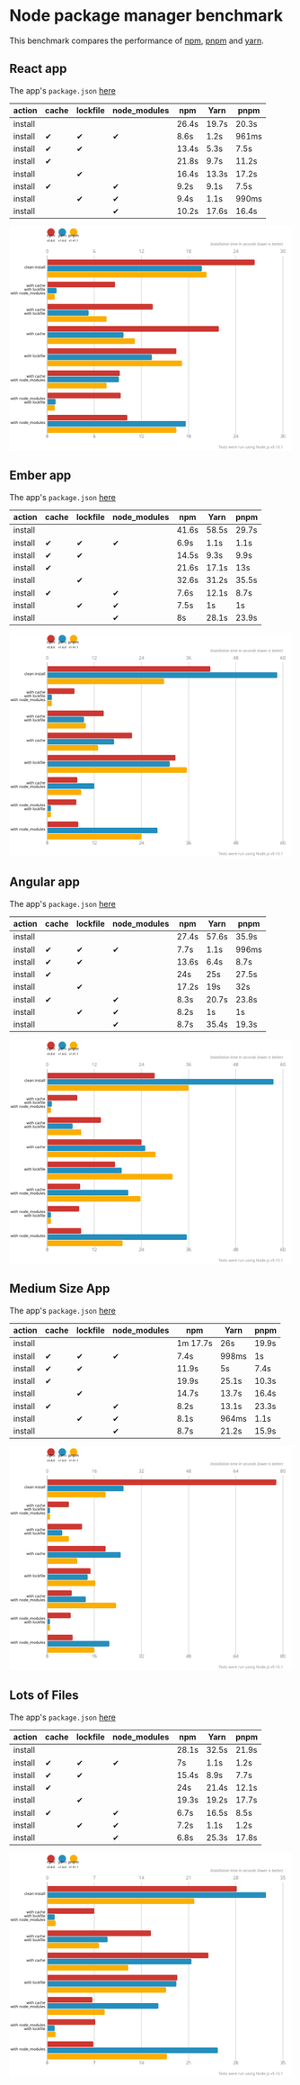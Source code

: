 # Node package manager benchmark

This benchmark compares the performance of [npm](https://github.com/npm/npm), [pnpm](https://github.com/pnpm/pnpm) and [yarn](https://github.com/yarnpkg/yarn).

## React app

The app's `package.json` [here](./fixtures/react-app/package.json)

| action  | cache | lockfile | node_modules| npm | Yarn | pnpm |
| ---     | ---   | ---      | ---         | --- | --- | --- |
| install |       |          |             | 26.4s | 19.7s | 20.3s |
| install | ✔    | ✔        | ✔           | 8.6s | 1.2s | 961ms |
| install | ✔    | ✔        |             | 13.4s | 5.3s | 7.5s |
| install | ✔    |          |             | 21.8s | 9.7s | 11.2s |
| install |      | ✔        |             | 16.4s | 13.3s | 17.2s |
| install | ✔    |          | ✔           | 9.2s | 9.1s | 7.5s |
| install |      | ✔        | ✔           | 9.4s | 1.1s | 990ms |
| install |      |          | ✔           | 10.2s | 17.6s | 16.4s |

![Graph of the react-app results](./results/imgs/react-app.svg)

## Ember app

The app's `package.json` [here](./fixtures/ember-quickstart/package.json)

| action  | cache | lockfile | node_modules| npm | Yarn | pnpm |
| ---     | ---   | ---      | ---         | --- | --- | --- |
| install |       |          |             | 41.6s | 58.5s | 29.7s |
| install | ✔    | ✔        | ✔           | 6.9s | 1.1s | 1.1s |
| install | ✔    | ✔        |             | 14.5s | 9.3s | 9.9s |
| install | ✔    |          |             | 21.6s | 17.1s | 13s |
| install |      | ✔        |             | 32.6s | 31.2s | 35.5s |
| install | ✔    |          | ✔           | 7.6s | 12.1s | 8.7s |
| install |      | ✔        | ✔           | 7.5s | 1s | 1s |
| install |      |          | ✔           | 8s | 28.1s | 23.9s |

![Graph of the ember-quickstart results](./results/imgs/ember-quickstart.svg)

## Angular app

The app's `package.json` [here](./fixtures/angular-quickstart/package.json)

| action  | cache | lockfile | node_modules| npm | Yarn | pnpm |
| ---     | ---   | ---      | ---         | --- | --- | --- |
| install |       |          |             | 27.4s | 57.6s | 35.9s |
| install | ✔    | ✔        | ✔           | 7.7s | 1.1s | 996ms |
| install | ✔    | ✔        |             | 13.6s | 6.4s | 8.7s |
| install | ✔    |          |             | 24s | 25s | 27.5s |
| install |      | ✔        |             | 17.2s | 19s | 32s |
| install | ✔    |          | ✔           | 8.3s | 20.7s | 23.8s |
| install |      | ✔        | ✔           | 8.2s | 1s | 1s |
| install |      |          | ✔           | 8.7s | 35.4s | 19.3s |

![Graph of the angular-quickstart results](./results/imgs/angular-quickstart.svg)

## Medium Size App

The app's `package.json` [here](./fixtures/medium-size-app/package.json)

| action  | cache | lockfile | node_modules| npm | Yarn | pnpm |
| ---     | ---   | ---      | ---         | --- | --- | --- |
| install |       |          |             | 1m 17.7s | 26s | 19.9s |
| install | ✔    | ✔        | ✔           | 7.4s | 998ms | 1s |
| install | ✔    | ✔        |             | 11.9s | 5s | 7.4s |
| install | ✔    |          |             | 19.9s | 25.1s | 10.3s |
| install |      | ✔        |             | 14.7s | 13.7s | 16.4s |
| install | ✔    |          | ✔           | 8.2s | 13.1s | 23.3s |
| install |      | ✔        | ✔           | 8.1s | 964ms | 1.1s |
| install |      |          | ✔           | 8.7s | 21.2s | 15.9s |

![Graph of the medium-size-app results](./results/imgs/medium-size-app.svg)

## Lots of Files

The app's `package.json` [here](./fixtures/alotta-files/package.json)

| action  | cache | lockfile | node_modules| npm | Yarn | pnpm |
| ---     | ---   | ---      | ---         | --- | --- | --- |
| install |       |          |             | 28.1s | 32.5s | 21.9s |
| install | ✔    | ✔        | ✔           | 7s | 1.1s | 1.2s |
| install | ✔    | ✔        |             | 15.4s | 8.9s | 7.7s |
| install | ✔    |          |             | 24s | 21.4s | 12.1s |
| install |      | ✔        |             | 19.3s | 19.2s | 17.7s |
| install | ✔    |          | ✔           | 6.7s | 16.5s | 8.5s |
| install |      | ✔        | ✔           | 7.2s | 1.1s | 1.2s |
| install |      |          | ✔           | 6.8s | 25.3s | 17.8s |

![Graph of the alotta-files results](./results/imgs/alotta-files.svg)